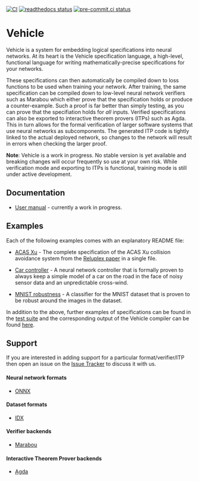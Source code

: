 [![CI](https://github.com/vehicle-lang/vehicle/actions/workflows/ci.yml/badge.svg)](https://github.com/vehicle-lang/vehicle/actions/workflows/ci.yml)
[![readthedocs status](https://readthedocs.org/projects/vehicle-lang/badge/?version=latest)](https://vehicle-lang.readthedocs.io/en/latest/)
[![pre-commit.ci status](https://results.pre-commit.ci/badge/github/vehicle-lang/vehicle/dev.svg)](https://results.pre-commit.ci/latest/github/vehicle-lang/vehicle/dev)

# Vehicle

Vehicle is a system for embedding logical specifications into neural networks.
At its heart is the Vehicle specification language, a high-level, functional language for writing mathematically-precise specifications for your networks.

These specifications can then automatically be compiled down to loss functions to be
used when training your network.
After training, the same specification can be compiled down to low-level neural network verifiers such as Marabou which either prove that the specification holds or produce a counter-example. Such a proof is far better than simply testing, as you can prove that
the specifiation holds for _all_ inputs.
Verified specifications can also be exported to interactive theorem provers (ITPs)
such as Agda.
This in turn allows for the formal verification of larger software systems
that use neural networks as subcomponents.
The generated ITP code is tightly linked to the actual deployed network, so changes
to the network will result in errors when checking the larger proof.

**Note**: Vehicle is a work in progress. No stable version is yet available and breaking
changes will occur frequently so use at your own risk. While verification mode and exporting to ITPs is functional, training mode is still under active development.

## Documentation

- [User manual](https://vehicle-lang.readthedocs.io/en/latest/) - currently a work in progress.

## Examples

Each of the following examples comes with an explanatory README file:

- [ACAS Xu](https://github.com/vehicle-lang/vehicle/blob/dev/examples/acasXu/) - The complete specification of the ACAS Xu collision avoidance system from the [Reluplex paper](https://arxiv.org/abs/1702.01135) in a single file.

- [Car controller](https://github.com/vehicle-lang/vehicle/blob/dev/examples/windController/) - A neural network controller that is formally proven to always keep a simple model of a car on the road in the face of noisy sensor data and an unpredictable cross-wind.

- [MNIST robustness](https://github.com/vehicle-lang/vehicle/blob/dev/examples/mnist-robustness/) - A classifier for the MNIST dataset that is proven to be robust around the images in the dataset.

In addition to the above, further examples of specifications can be found in the [test suite](https://github.com/vehicle-lang/vehicle/tree/dev/test/specs)
and the corresponding output of the Vehicle compiler can be found [here](https://github.com/vehicle-lang/vehicle/tree/dev/test/Test/Compile/Golden).

## Support

If you are interested in adding support for a particular format/verifier/ITP
then open an issue on the [Issue Tracker](https://github.com/wenkokke/vehicle/issues)
to discuss it with us.

#### Neural network formats

- [ONNX](https://onnx.ai/)

#### Dataset formats

- [IDX](http://yann.lecun.com/exdb/mnist/)

#### Verifier backends

- [Marabou](https://github.com/NeuralNetworkVerification/Marabou)

#### Interactive Theorem Prover backends

- [Agda](https://agda.readthedocs.io/)
